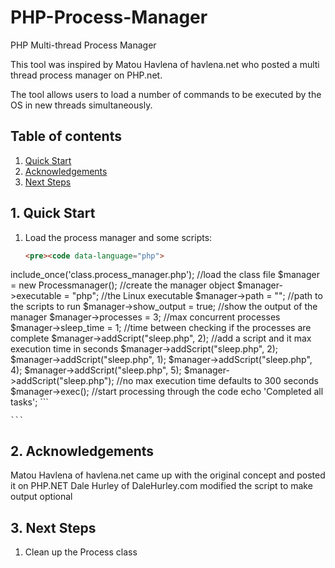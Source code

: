 PHP-Process-Manager
===================

PHP Multi-thread Process Manager

This tool was inspired by Matou Havlena of havlena.net who posted a multi thread
process manager on PHP.net.

The tool allows users to load a number of commands to be executed by the OS in
new threads simultaneously. 

## Table of contents

1. [Quick Start](#quick-start)
2. [Acknowledgements](#acknowledgements)
3. [Next Steps](#next-steps)


<a name="quick-start"></a>
## 1. Quick Start

1. Load the process manager and some scripts:

    ```html
    <pre><code data-language="php">
include_once('class.process_manager.php');		//load the class file
$manager              = new Processmanager();	//create the manager object
$manager->executable  = "php";					//the Linux executable
$manager->path        = "";						//path to the scripts to run
$manager->show_output = true;					//show the output of the manager
$manager->processes   = 3;						//max concurrent processes
$manager->sleep_time  = 1;						//time between checking if the processes are complete
$manager->addScript("sleep.php", 2);			//add a script and it max execution time in seconds
$manager->addScript("sleep.php", 2);
$manager->addScript("sleep.php", 1);
$manager->addScript("sleep.php", 4);
$manager->addScript("sleep.php", 5);
$manager->addScript("sleep.php");				//no max execution time defaults to 300 seconds
$manager->exec();								//start processing through the code
echo 'Completed all tasks';</code></pre>
    ```

    ```
<a name="acknowledgements"></a>
## 2. Acknowledgements
Matou Havlena of havlena.net came up with the original concept and posted it on PHP.NET
Dale Hurley of DaleHurley.com modified the script to make output optional 

<a name="next-steps"></a>
## 3. Next Steps

1. Clean up the Process class